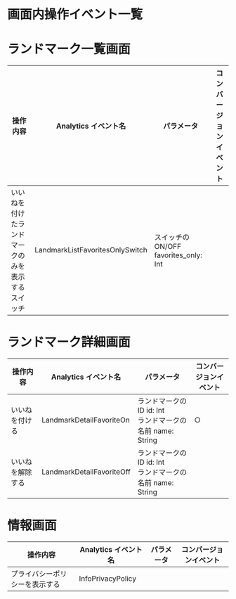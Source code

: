 # 画面内操作イベント一覧

# ランドマーク一覧画面

| 操作内容 | Analytics イベント名 | パラメータ | コンバージョンイベント |
| -- | -- | -- | -- |
| いいねを付けたランドマークのみを表示するスイッチ | LandmarkListFavoritesOnlySwitch | スイッチの ON/OFF favorites_only: Int<br> |  |

# ランドマーク詳細画面

| 操作内容 | Analytics イベント名 | パラメータ | コンバージョンイベント |
| -- | -- | -- | -- |
| いいねを付ける | LandmarkDetailFavoriteOn | ランドマークの ID id: Int<br>ランドマークの名前 name: String<br> | ○ |
| いいねを解除する | LandmarkDetailFavoriteOff | ランドマークの ID id: Int<br>ランドマークの名前 name: String<br> |  |

# 情報画面

| 操作内容 | Analytics イベント名 | パラメータ | コンバージョンイベント |
| -- | -- | -- | -- |
| プライバシーポリシーを表示する | InfoPrivacyPolicy |  |  |

